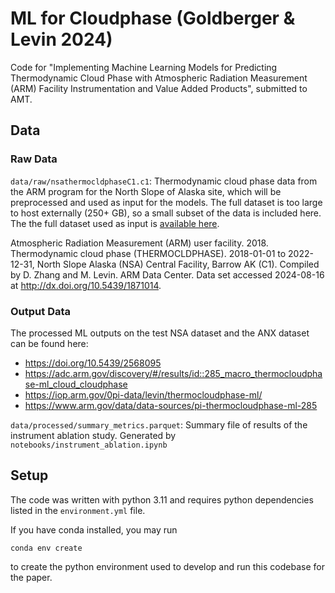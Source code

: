 # ML for Cloudphase (Goldberger & Levin 2024)

Code for "Implementing Machine Learning Models for Predicting Thermodynamic Cloud Phase with Atmospheric Radiation Measurement (ARM) Facility Instrumentation and Value Added Products", submitted to AMT.

## Data

### Raw Data

`data/raw/nsathermocldphaseC1.c1`:  Thermodynamic cloud phase data from the ARM program for the North Slope of Alaska site, which will be preprocessed and used as input for the models. The full dataset is too large to host externally (250+ GB), so a small subset of the data is included here. The the full dataset used as input is [available here](https://adc.arm.gov/discovery/#/results/id::nsathermocldphaseC1.c1_cloud_phase_mplgr_macro_thermocloudphase_cloud?dataLevel=c1&showDetails=true).

Atmospheric Radiation Measurement (ARM) user facility. 2018. Thermodynamic cloud phase (THERMOCLDPHASE). 2018-01-01 to 2022-12-31, North Slope Alaska (NSA) Central Facility, Barrow AK (C1). Compiled by D. Zhang and M. Levin. ARM Data Center. Data set accessed 2024-08-16 at <http://dx.doi.org/10.5439/1871014>.

### Output Data

The processed ML outputs on the test NSA dataset and the ANX dataset can be found here:

- <https://doi.org/10.5439/2568095>
- <https://adc.arm.gov/discovery/#/results/id::285_macro_thermocloudphase-ml_cloud_cloudphase>
- <https://iop.arm.gov/0pi-data/levin/thermocloudphase-ml/>
- <https://www.arm.gov/data/data-sources/pi-thermocloudphase-ml-285>

`data/processed/summary_metrics.parquet`: Summary file of results of the instrument ablation study. Generated by `notebooks/instrument_ablation.ipynb`

## Setup

The code was written with python 3.11 and requires python dependencies listed in the `environment.yml` file.

If you have conda installed, you may run

```shell
conda env create
```

to create the python environment used to develop and run this codebase for the paper.
